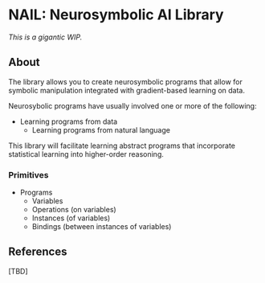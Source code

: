 # NAIL: Neurosymbolic AI Library

_This is a gigantic WIP._

## About

The library allows you to create neurosymbolic programs that allow for symbolic
manipulation integrated with gradient-based learning on data.

Neurosybolic programs have usually involved one or more of the following:

- Learning programs from data
  - Learning programs from natural language

This library will facilitate learning abstract programs that incorporate
statistical learning into higher-order reasoning.

### Primitives

- Programs
  - Variables
  - Operations (on variables)
  - Instances (of variables)
  - Bindings (between instances of variables)

## References

[TBD]
